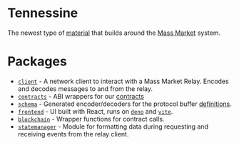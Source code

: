 <!--
SPDX-FileCopyrightText: 2024 Mass Labs

SPDX-License-Identifier: Unlicense
-->

# Tennessine

The newest type of [material](https://en.wikipedia.org/wiki/Tennessine) that
builds around the [Mass Market](https://mass.market) system.

# Packages

- [`client`](packages/client) - A network client to interact with a Mass Market
  Relay. Encodes and decodes messages to and from the relay.
- [`contracts`](packages/contracts) - ABI wrappers for our
  [contracts](https://github.com/masslbs/contracts)
- [`schema`](packages/schema) - Generated encoder/decoders for the protocol
  buffer [definitions](https://github.com/masslbs/network-schema).
- [`frontend`](packages/frontend) - UI built with React, runs on
  [`deno`](https://deno.com/) and [`vite`](https://vite.dev/).
- [`blockchain`](packages/blockchain) - Wrapper functions for contract calls.
- [`statemanager`](packages/statemanager) - Module for formatting data during
  requesting and receiving events from the relay client.
